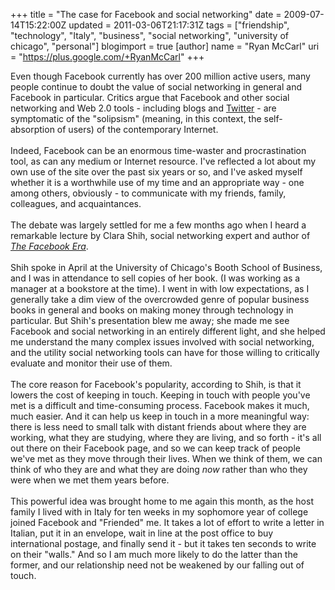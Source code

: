 +++
title = "The case for Facebook and social networking"
date = 2009-07-14T15:22:00Z
updated = 2011-03-06T21:17:31Z
tags = ["friendship", "technology", "Italy", "business", "social networking", "university of chicago", "personal"]
blogimport = true
[author]
	name = "Ryan McCarl"
	uri = "https://plus.google.com/+RyanMcCarl"
+++

Even though Facebook currently has over 200 million active users, many people continue to doubt the value of social networking in general and Facebook in particular.  Critics argue that Facebook and other social networking and Web 2.0 tools - including blogs and <a href="http://twitter.com/ryanmccarl">Twitter</a> - are symptomatic of the "solipsism" (meaning, in this context, the self-absorption of users) of the contemporary Internet.<br /><br />Indeed, Facebook can be an enormous time-waster and procrastination tool, as can any medium or Internet resource.  I've reflected a lot about my own use of the site over the past six years or so, and I've asked myself whether it is a worthwhile use of my time and an appropriate way - one among others, obviously - to communicate with my friends, family, colleagues, and acquaintances.<br /><br />The debate was largely settled for me a few months ago when I heard a remarkable lecture by Clara Shih, social networking expert and author of <em><a href="http://www.thefacebookera.com/">The Facebook Era</a></em>.<br /><br />Shih spoke in April at the University of Chicago's Booth School of Business, and I was in attendance to sell copies of her book.  (I was working as a manager at a bookstore at the time).  I went in with low expectations, as I generally take a dim view of the overcrowded genre of popular business books in general and books on making money through technology in particular.  But Shih's presentation blew me away; she made me see Facebook and social networking in an entirely different light, and she helped me understand the many complex issues involved with social networking, and the utility social networking tools can have for those willing to critically evaluate and monitor their use of them.<br /><br />The core reason for Facebook's popularity, according to Shih, is that it lowers the cost of keeping in touch.  Keeping in touch with people you've met is a difficult and time-consuming process.  Facebook makes it much, much easier.  And it can help us keep in touch in a more meaningful way: there is less need to small talk with distant friends about where they are working, what they are studying, where they are living, and so forth - it's all out there on their Facebook page, and so we can keep track of people we've met as they move through their lives.  When we think of them, we can think of who they are and what they are doing <em>now</em> rather than who they were when we met them years before.<br /><br />This powerful idea was brought home to me again this month, as the host family I lived with in Italy for ten weeks in my sophomore year of college joined Facebook and "Friended" me.  It takes a lot of effort to write a letter in Italian, put it in an envelope, wait in line at the post office to buy international postage, and finally send it - but it takes ten seconds to write on their "walls."  And so I am much more likely to do the latter than the former, and our relationship need not be weakened by our falling out of touch.
